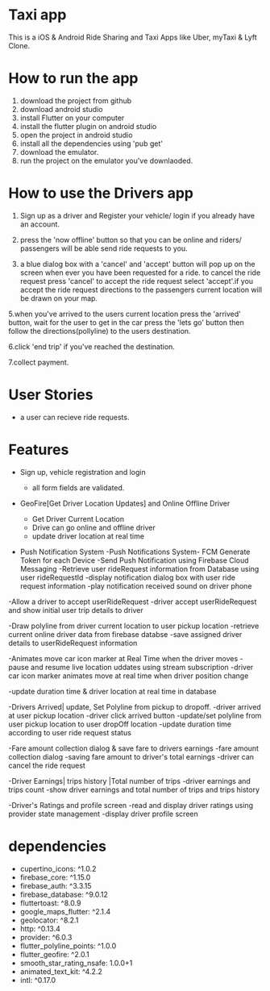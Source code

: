 # Taxi app
 This is a iOS & Android Ride Sharing and Taxi Apps like Uber, myTaxi & Lyft Clone.
 
# How to run the app
1. download the project from github
2. download android studio
3. install Flutter on your computer
4. install the flutter plugin on android studio
5. open the project in android studio
6. install all the dependencies using 'pub get'
7. download the emulator. 
8. run the project on the emulator you've downlaoded.

# How to use the Drivers app
1. Sign up as a driver and Register your vehicle/ login if you already have an account.
2. press the 'now offline' button so that you can be online and riders/ passengers will be able send ride requests to you.

3. a blue dialog box with a 'cancel' and 'accept' button will pop up on the screen when ever you have been requested for a ride. to cancel the ride request press 'cancel' to accept the ride request select 'accept'.if you accept the ride request directions to the passengers current location will be drawn on your map.

5.when you've arrived to the users current location press the 'arrived' button, wait for the user to get in the car press the 'lets go' button then follow the directions(pollyline) to the users destination.

6.click 'end trip' if you've reached the destination.

7.collect payment.

# User Stories
- a user can recieve ride requests.

# Features
- Sign up, vehicle registration and login
  - all form fields are validated.

- GeoFire[Get Driver Location Updates] and Online Offline Driver
  - Get Driver Current Location
  - Drive can go online and offline driver
  - update driver location at real time

- Push Notification System
 -Push Notifications System- FCM Generate Token   for each Device
 -Send Push Notification using Firebase Cloud Messaging
 -Retrieve user rideRequest information from Database using user rideRequestId
 -display notification dialog box with user ride request information
 -play notification received sound on driver phone
 
-Allow a driver to accept userRideRequest
 -driver accept userRideRequest and show initial user trip details to driver

-Draw polyline from driver current location to user pickup location
 -retrieve current online driver data from firebase databse
 -save assigned driver details to userRideRequest information
 
-Animates move car icon marker at Real Time when the driver moves
 -pause and resume live location uddates using stream subscription
 -driver car icon marker animates move at real time when driver position change
 
 -update duration time & driver location at real time in database
 
-Drivers Arrived| update, Set Polyline from pickup to dropoff.
  -driver arrived at user pickup location -driver click arrived button
  -update/set polyline from user pickup location to user dropOff location
  -update duration time according to user ride request status
  
-Fare amount collection dialog & save fare to drivers earnings
 -fare amount collection dialog
 -saving fare amount to driver's total earnings
 -driver can cancel the ride request
 
-Driver Earnings| trips history |Total number of trips
 -driver earnings and trips count
 -show driver earnings and total number of trips and trips history

-Driver's Ratings and profile screen
  -read and display driver ratings using provider state management
  -display driver profile screen
  
# dependencies
- cupertino_icons: ^1.0.2
- firebase_core: ^1.15.0
- firebase_auth: ^3.3.15
- firebase_database: ^9.0.12
- fluttertoast: ^8.0.9
- google_maps_flutter: ^2.1.4
- geolocator: ^8.2.1
- http: ^0.13.4
- provider: ^6.0.3
- flutter_polyline_points: ^1.0.0
- flutter_geofire: ^2.0.1
- smooth_star_rating_nsafe: 1.0.0+1
- animated_text_kit: ^4.2.2
- intl: ^0.17.0


 
 
 
 
      
      
 
 




  

 
 


